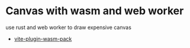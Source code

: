 # Canvas with wasm and web worker

use rust and web worker to draw expensive canvas

- [vite-plugin-wasm-pack](https://github.com/nshen/vite-plugin-wasm-pack)
